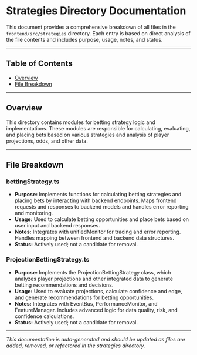 # Strategies Directory Documentation

This document provides a comprehensive breakdown of all files in the `frontend/src/strategies` directory. Each entry is based on direct analysis of the file contents and includes purpose, usage, notes, and status.

---

## Table of Contents

- [Overview](#overview)
- [File Breakdown](#file-breakdown)

---

## Overview

This directory contains modules for betting strategy logic and implementations. These modules are responsible for calculating, evaluating, and placing bets based on various strategies and analysis of player projections, odds, and other data.

---

## File Breakdown

### bettingStrategy.ts
- **Purpose:** Implements functions for calculating betting strategies and placing bets by interacting with backend endpoints. Maps frontend requests and responses to backend models and handles error reporting and monitoring.
- **Usage:** Used to calculate betting opportunities and place bets based on user input and backend responses.
- **Notes:** Integrates with unifiedMonitor for tracing and error reporting. Handles mapping between frontend and backend data structures.
- **Status:** Actively used; not a candidate for removal.

### ProjectionBettingStrategy.ts
- **Purpose:** Implements the ProjectionBettingStrategy class, which analyzes player projections and other integrated data to generate betting recommendations and decisions.
- **Usage:** Used to evaluate projections, calculate confidence and edge, and generate recommendations for betting opportunities.
- **Notes:** Integrates with EventBus, PerformanceMonitor, and FeatureManager. Includes advanced logic for data quality, risk, and confidence calculations.
- **Status:** Actively used; not a candidate for removal.

---

*This documentation is auto-generated and should be updated as files are added, removed, or refactored in the strategies directory.*

